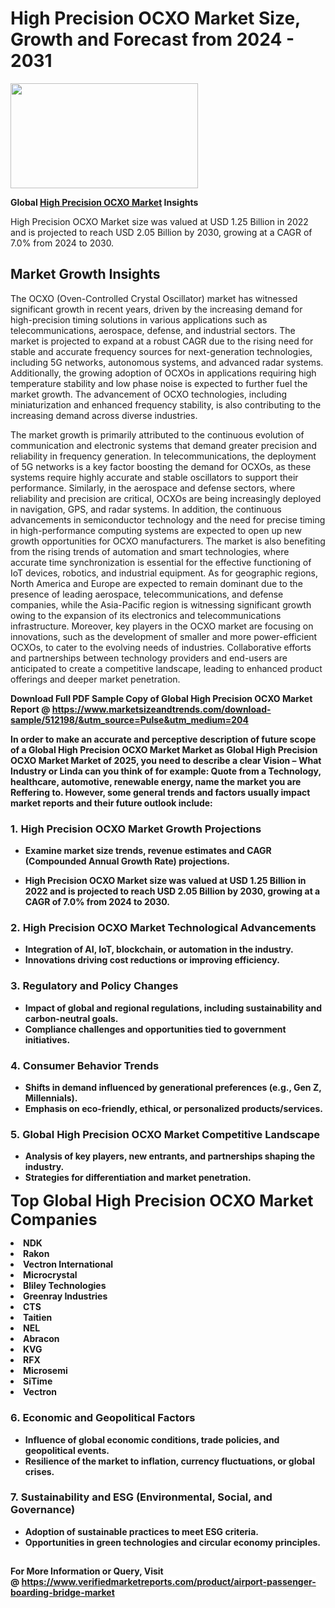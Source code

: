 <H1>High Precision OCXO Market Size, Growth and Forecast from 2024 - 2031</H1><img class="aligncenter size-medium wp-image-584254" src="https://thirdeyenews.in/wp-content/uploads/2024/09/Global-Market-Research-300x168.jpeg" alt="" width="300" height="168" /><p><strong>Global&nbsp;<a href="https://www.marketsizeandtrends.com/download-sample/512198/&amp;utm_source=Pulse&amp;utm_medium=204">High Precision OCXO Market</a> Insights</strong></p><p>High Precision OCXO Market size was valued at USD 1.25 Billion in 2022 and is projected to reach USD 2.05 Billion by 2030, growing at a CAGR of 7.0% from 2024 to 2030.</p><p><h2>Market Growth Insights</h2> <p>The OCXO (Oven-Controlled Crystal Oscillator) market has witnessed significant growth in recent years, driven by the increasing demand for high-precision timing solutions in various applications such as telecommunications, aerospace, defense, and industrial sectors. The market is projected to expand at a robust CAGR due to the rising need for stable and accurate frequency sources for next-generation technologies, including 5G networks, autonomous systems, and advanced radar systems. Additionally, the growing adoption of OCXOs in applications requiring high temperature stability and low phase noise is expected to further fuel the market growth. The advancement of OCXO technologies, including miniaturization and enhanced frequency stability, is also contributing to the increasing demand across diverse industries.</p> <p><strong></strong></p> <p>The market growth is primarily attributed to the continuous evolution of communication and electronic systems that demand greater precision and reliability in frequency generation. In telecommunications, the deployment of 5G networks is a key factor boosting the demand for OCXOs, as these systems require highly accurate and stable oscillators to support their performance. Similarly, in the aerospace and defense sectors, where reliability and precision are critical, OCXOs are being increasingly deployed in navigation, GPS, and radar systems. In addition, the continuous advancements in semiconductor technology and the need for precise timing in high-performance computing systems are expected to open up new growth opportunities for OCXO manufacturers. The market is also benefiting from the rising trends of automation and smart technologies, where accurate time synchronization is essential for the effective functioning of IoT devices, robotics, and industrial equipment. As for geographic regions, North America and Europe are expected to remain dominant due to the presence of leading aerospace, telecommunications, and defense companies, while the Asia-Pacific region is witnessing significant growth owing to the expansion of its electronics and telecommunications infrastructure. Moreover, key players in the OCXO market are focusing on innovations, such as the development of smaller and more power-efficient OCXOs, to cater to the evolving needs of industries. Collaborative efforts and partnerships between technology providers and end-users are anticipated to create a competitive landscape, leading to enhanced product offerings and deeper market penetration.</p> <p><strong></p><p><span class=""><strong>Download Full PDF Sample Copy of Global High Precision OCXO Market Report</strong> @ <a href="https://www.marketsizeandtrends.com/download-sample/512198/&amp;utm_source=Pulse&amp;utm_medium=204" target="_blank">https://www.marketsizeandtrends.com/download-sample/512198/&amp;utm_source=Pulse&amp;utm_medium=204</a></span></p><p>In order to make an accurate and perceptive description of future scope of a Global&nbsp;High Precision OCXO Market Market as Global&nbsp;High Precision OCXO Market Market of 2025, you need to describe a clear Vision &ndash; What Industry or Linda can you think of for example: Quote from a Technology, healthcare, automotive, renewable energy, name the market you are Reffering to. However, some general trends and factors usually impact market reports and their future outlook include:</p><h3>1.&nbsp;<strong>High Precision OCXO Market Growth Projections</strong></h3><ul><li>Examine market size trends, revenue estimates and CAGR (Compounded Annual Growth Rate) projections.</li><li><p>High Precision OCXO Market size was valued at USD 1.25 Billion in 2022 and is projected to reach USD 2.05 Billion by 2030, growing at a CAGR of 7.0% from 2024 to 2030.</p></li></ul><h3>2.&nbsp;<strong>High Precision OCXO Market Technological Advancements</strong></h3><ul><li>Integration of AI, IoT, blockchain, or automation in the industry.</li><li>Innovations driving cost reductions or improving efficiency.</li></ul><h3>3.&nbsp;<strong>Regulatory and Policy Changes</strong></h3><ul><li>Impact of global and regional regulations, including sustainability and carbon-neutral goals.</li><li>Compliance challenges and opportunities tied to government initiatives.</li></ul><h3>4.&nbsp;<strong>Consumer Behavior Trends</strong></h3><ul><li>Shifts in demand influenced by generational preferences (e.g., Gen Z, Millennials).</li><li>Emphasis on eco-friendly, ethical, or personalized products/services.</li></ul><h3>5.&nbsp;<strong>Global High Precision OCXO Market Competitive Landscape</strong></h3><ul><li>Analysis of key players, new entrants, and partnerships shaping the industry.</li><li>Strategies for differentiation and market penetration.</li></ul><p data-pm-slice="1 1 []"><span style="color: inherit; font-family: inherit; font-size: 25px;">Top Global High Precision OCXO Market Companies</span></p><div class="" data-test-id=""><p><li>NDK</li><li> Rakon</li><li> Vectron International</li><li> Microcrystal</li><li> Bliley Technologies</li><li> Greenray Industries</li><li> CTS</li><li> Taitien</li><li> NEL</li><li> Abracon</li><li> KVG</li><li> RFX</li><li> Microsemi</li><li> SiTime</li><li> Vectron</li></p></div><h3>6.&nbsp;<strong>Economic and Geopolitical Factors</strong></h3><ul><li>Influence of global economic conditions, trade policies, and geopolitical events.</li><li>Resilience of the market to inflation, currency fluctuations, or global crises.</li></ul><h3>7.&nbsp;<strong>Sustainability and ESG (Environmental, Social, and Governance)</strong></h3><ul><li>Adoption of sustainable practices to meet ESG criteria.</li><li>Opportunities in green technologies and circular economy principles.</li></ul><h2><strong style="font-size: 14px;">For More Information or Query, Visit @&nbsp;</strong><a style="background-color: #ffffff; font-size: 14px;" href="https://www.marketsizeandtrends.com/report/high-precision-ocxo-market/" target="_blank">https://www.verifiedmarketreports.com/product/airport-passenger-boarding-bridge-market</a></h2>
